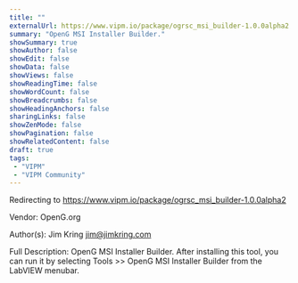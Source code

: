 ```yaml
---
title: ""
externalUrl: https://www.vipm.io/package/ogrsc_msi_builder-1.0.0alpha2
summary: "OpenG MSI Installer Builder."
showSummary: true
showAuthor: false
showEdit: false
showData: false
showViews: false
showReadingTime: false
showWordCount: false
showBreadcrumbs: false
showHeadingAnchors: false
sharingLinks: false
showZenMode: false
showPagination: false
showRelatedContent: false
draft: true
tags:
 - "VIPM"
 - "VIPM Community"
---
```


Redirecting to https://www.vipm.io/package/ogrsc_msi_builder-1.0.0alpha2

Vendor: OpenG.org

Author(s): Jim Kring <jim@jimkring.com>
 
Full Description:
OpenG MSI Installer Builder.  After installing this tool, you can run it by selecting Tools >> OpenG MSI Installer Builder from the LabVIEW menubar.